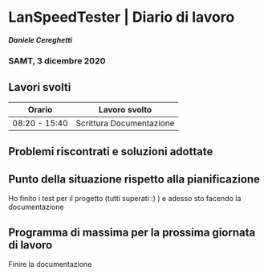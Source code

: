 # LanSpeedTester | Diario di lavoro
##### Daniele Cereghetti
### SAMT, 3 dicembre 2020

## Lavori svolti


|Orario        |Lavoro svolto                  |
|--------------|-------------------------------|
|08:20 - 15:40 |Scrittura Documentazione       |



##  Problemi riscontrati e soluzioni adottate


##  Punto della situazione rispetto alla pianificazione
Ho finito i test per il progetto (tutti superati :) ) e adesso 
sto facendo la documentazione 

## Programma di massima per la prossima giornata di lavoro
Finire la documentazione

